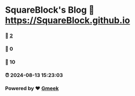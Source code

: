 # SquareBlock's Blog :link: https://SquareBlock.github.io 
### :page_facing_up: [2](https://SquareBlock.github.io/tag.html) 
### :speech_balloon: 0 
### :hibiscus: 10 
### :alarm_clock: 2024-08-13 15:23:03 
### Powered by :heart: [Gmeek](https://github.com/Meekdai/Gmeek)
